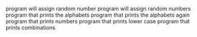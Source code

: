 program will assign random number
program will assign random numbers
program that prints the alphabets
program that prints the alphabets again
program that prints numbers
program that prints lower case
program that prints combinations
